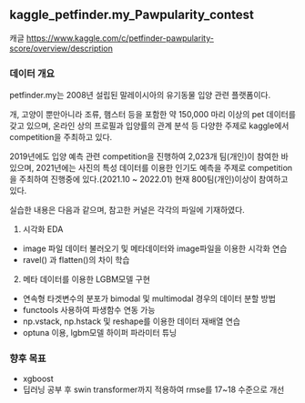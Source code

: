 ## kaggle_petfinder.my_Pawpularity_contest
캐글 https://www.kaggle.com/c/petfinder-pawpularity-score/overview/description 

### 데이터 개요

petfinder.my는 2008년 설립된 말레이시아의 유기동물 입양 관련 플랫폼이다.

개, 고양이 뿐만아니라 조류, 햄스터 등을 포함한 약 150,000 마리 이상의 pet 데이터를 갖고 있으며, 온라인 상의 프로필과 입양률의 관계 분석 등 다양한 주제로 kaggle에서 competition을 주최하고 있다.

2019년에도 입양 예측 관련 competition을 진행하여 2,023개 팀(개인)이 참여한 바 있으며, 2021년에는 사진의 특성 데이터를 이용한 인기도 예측을 주제로 competition을 주최하여 진행중에 있다.(2021.10 ~ 2022.01) 현재 800팀(개인)이상이 참여하고 있다.

실습한 내용은 다음과 같으며, 참고한 커널은 각각의 파일에 기재하였다.


1. 시각화 EDA
* image 파일 데이터 불러오기 및 메타데이터와 image파일을 이용한 시각화 연습
* ravel() 과 flatten()의 차이 학습


2. 메타 데이터를 이용한 LGBM모델 구현
* 연속형 타겟변수의 분포가 bimodal 및 multimodal 경우의 데이터 분할 방법
* functools 사용하여 파생함수 연동 가능
* np.vstack, np.hstack 및 reshape를 이용한 데이터 재배열 연습
* optuna 이용, lgbm모델 하이퍼 파라미터 튜닝


### 향후 목표
* xgboost
* 딥러닝 공부 후 swin transformer까지 적용하여 rmse를 17~18 수준으로 개선

